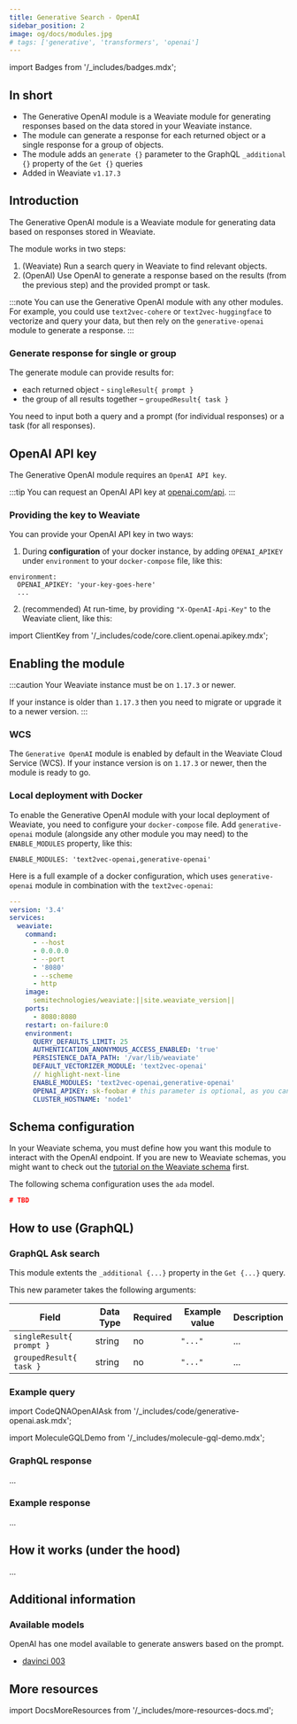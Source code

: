 ```yaml
---
title: Generative Search - OpenAI
sidebar_position: 2
image: og/docs/modules.jpg
# tags: ['generative', 'transformers', 'openai']
---
```

import Badges from '/_includes/badges.mdx';

<Badges/>

## In short

* The Generative OpenAI module is a Weaviate module for generating responses based on the data stored in your Weaviate instance.
* The module can generate a response for each returned object or a single response for a group of objects.
* The module adds an `generate {}` parameter to the GraphQL `_additional {}` property of the `Get {}` queries
* Added in Weaviate `v1.17.3`

## Introduction

​The Generative OpenAI module is a Weaviate module for generating data based on responses stored in Weaviate.

The module works in two steps:
1. (Weaviate) Run a search query in Weaviate to find relevant objects.
2. (OpenAI) Use OpenAI to generate a response based on the results (from the previous step) and the provided prompt or task.

:::note
You can use the Generative OpenAI module with any other modules. For example, you could use `text2vec-cohere` or `text2vec-huggingface` to vectorize and query your data, but then rely on the `generative-openai` module to generate a response.
:::

### Generate response for single or group

The generate module can provide results for:
* each returned object - `singleResult{ prompt }`
* the group of all results together – `groupedResult{ task }`

You need to input both a query and a prompt (for individual responses) or a task (for all responses).

<!-- ​The module extents the  `_additional {...}`  property in the​ `Get {...}` query with a `generate {...}` function. -->

## OpenAI API key

The Generative OpenAI module requires an `OpenAI API key`.

:::tip
You can request an OpenAI API key at [openai.com/api](https://openai.com/api/).
:::

### Providing the key to Weaviate

You can provide your OpenAI API key in two ways:

1. During **configuration** of your docker instance, by adding `OPENAI_APIKEY` under `environment` to your `docker-compose` file, like this:

  ```
  environment:
    OPENAI_APIKEY: 'your-key-goes-here'
    ...
  ```

2. (recommended) At run-time, by providing `"X-OpenAI-Api-Key"` to the Weaviate client, like this:

import ClientKey from '/_includes/code/core.client.openai.apikey.mdx';

<ClientKey />


## Enabling the module

:::caution
Your Weaviate instance must be on `1.17.3` or newer.

If your instance is older than `1.17.3` then you need to migrate or upgrade it to a newer version.
:::

### WCS

The `Generative OpenAI` module is enabled by default in the Weaviate Cloud Service (WCS). If your instance version is on `1.17.3` or newer, then the module is ready to go.

### Local deployment with Docker

To enable the Generative OpenAI module with your local deployment of Weaviate, you need to configure your `docker-compose` file. Add `generative-openai` module (alongside any other module you may need) to the `ENABLE_MODULES` property, like this:

```
ENABLE_MODULES: 'text2vec-openai,generative-openai'
```

Here is a full example of a docker configuration, which uses `generative-openai` module in combination with the `text2vec-openai`:

```yaml
---
version: '3.4'
services:
  weaviate:
    command:
      - --host
      - 0.0.0.0
      - --port
      - '8080'
      - --scheme
      - http
    image:
      semitechnologies/weaviate:||site.weaviate_version||
    ports:
      - 8080:8080
    restart: on-failure:0
    environment:
      QUERY_DEFAULTS_LIMIT: 25
      AUTHENTICATION_ANONYMOUS_ACCESS_ENABLED: 'true'
      PERSISTENCE_DATA_PATH: '/var/lib/weaviate'
      DEFAULT_VECTORIZER_MODULE: 'text2vec-openai'
      // highlight-next-line
      ENABLE_MODULES: 'text2vec-openai,generative-openai'
      OPENAI_APIKEY: sk-foobar # this parameter is optional, as you can also provide it through the client
      CLUSTER_HOSTNAME: 'node1'
```

## Schema configuration

<!-- TODO: continue here -->

​In your Weaviate schema, you must define how you want this module to interact with the OpenAI endpoint. If you are new to Weaviate schemas, you might want to check out the [tutorial on the Weaviate schema](/developers/weaviate/tutorials/schema.md) first.

The following schema configuration uses the `ada` model.

```json
# TBD
```

## How to use (GraphQL)

### GraphQL Ask search

This module extents the  `_additional {...}`  property in the​ `Get {...}` query.

This new parameter takes the following arguments:

| Field | Data Type | Required | Example value | Description |
|- |- |- |- |- |
| `singleResult{ prompt }`  | string | no | `"..."`  | ... |
| `groupedResult{ task }`  | string | no | `"..."`  | ... |

### Example query

import CodeQNAOpenAIAsk from '/_includes/code/generative-openai.ask.mdx';

<CodeQNAOpenAIAsk/>

import MoleculeGQLDemo from '/_includes/molecule-gql-demo.mdx';

<MoleculeGQLDemo query='%7B%0D%0A++Get+%7B%0D%0A++++Article%28%0D%0A++++++ask%3A+%7B%0D%0A++++++++question%3A+%22Who+is+the+king+of+the+Netherlands%3F%22%2C%0D%0A++++++++properties%3A+%5B%22summary%22%5D%0D%0A++++++%7D%2C+%0D%0A++++++limit%3A1%0D%0A++++%29+%7B%0D%0A++++++title%0D%0A++++++_
additional+%7B%0D%0A++++++++answer+%7B%0D%0A++++++++++hasAnswer%0D%0A++++++++++certainty%0D%0A++++++++++property%0D%0A++++++++++result%0D%0A++++++++++startPosition%0D%0A++++++++++endPosition%0D%0A++++++++%7D%0D%0A++++++%7D%0D%0A++++%7D%0D%0A++%7D%0D%0A%7D'/>

### GraphQL response

...

### Example response

...

## How it works (under the hood)

...

## Additional information

### Available models

OpenAI has one model available to generate answers based on the prompt.

* [davinci 003](https://beta.openai.com/docs/engines/davinci)

## More resources

import DocsMoreResources from '/_includes/more-resources-docs.md';

<DocsMoreResources />


